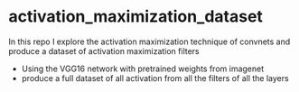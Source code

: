# activation_maximization_dataset
In this repo I explore the activation maximization technique of convnets and produce a dataset of activation maximization filters

- Using the VGG16 network with pretrained weights from imagenet 
- produce a full dataset of all activation from all the filters of all the layers
